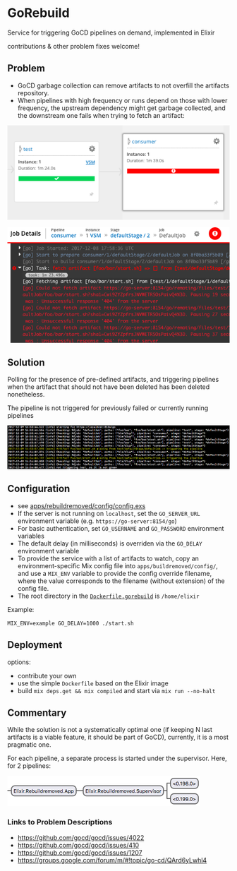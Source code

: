 # GoRebuild

Service for triggering GoCD pipelines on demand, implemented in Elixir

contributions & other problem fixes welcome!

## Problem

- GoCD garbage collection can remove artifacts to not overfill the artifacts repository.
- When pipelines with high frequency or runs depend on those with lower frequency, the upstream
dependency might get garbage collected, and the downstream one fails when trying to fetch an artifact:

![](docs/img/vsm.png)

![](docs/img/failure.png)

## Solution

Polling for the presence of pre-defined artifacts, and triggering pipelines when the artifact that should not have
been deleted has been deleted nonetheless.

The pipeline is not triggered for previously failed or currently running pipelines

![](docs/img/triggering.png)

## Configuration

- see [apps/rebuildremoved/config/config.exs](apps/rebuildremoved/config/config.exs)
- If the server is not running on `localhost`, set the `GO_SERVER_URL` environment variable (e.g. `https://go-server:8154/go`)
- For basic authentication, set `GO_USERNAME` and `GO_PASSWORD` environment variables
- The default delay (in milliseconds) is overriden via the `GO_DELAY` environment variable
- To provide the service with a list of artifacts to watch, copy an environment-specific Mix config file into `apps/buildremoved/config/`, and use a `MIX_ENV` variable to provide the config override filename, where the value corresponds to the filename (without extension) of the config file.
- The root directory in the [`Dockerfile.gorebuild`](Dockerfile.gorebuild) is `/home/elixir`

Example:

```
MIX_ENV=example GO_DELAY=1000 ./start.sh
```

## Deployment

options:

- contribute your own
- use the simple `Dockerfile` based on the Elixir image
- build `mix deps.get && mix compiled` and start via `mix run --no-halt`

## Commentary

While the solution is not a systematically optimal one (if keeping N last artifacts is a viable feature, it should be part of GoCD), currently, it is a most pragmatic one.

For each pipeline, a separate process is started under the supervisor. Here, for 2 pipelines:

![](docs/img/observer.png)

### Links to Problem Descriptions

- https://github.com/gocd/gocd/issues/4022
- https://github.com/gocd/gocd/issues/410
- https://github.com/gocd/gocd/issues/1207
- https://groups.google.com/forum/m/#!topic/go-cd/QArd6yLwhl4
